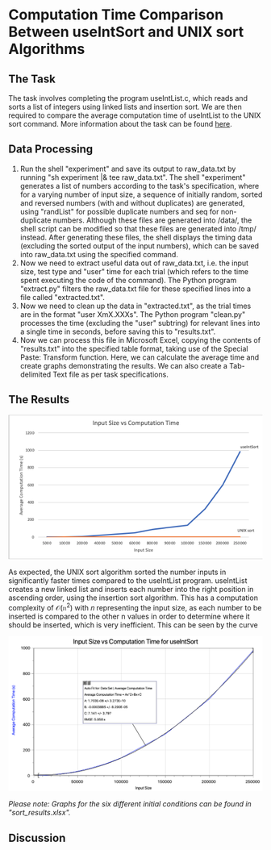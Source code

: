 # Computation Time Comparison Between useIntSort and UNIX sort Algorithms

## The Task
The task involves completing the program useIntList.c, which reads and sorts a list of integers using linked lists and insertion sort. We are then required to compare the average computation time of useIntList to the UNIX sort command.
More information about the task can be found [here](https://cgi.cse.unsw.edu.au/~cs2521/20T2/labs/week01/index.php). 

## Data Processing
1. Run the shell "experiment" and save its output to raw_data.txt by running "sh experiment |& tee raw_data.txt". The shell "experiment" generates a list of numbers according to the task's specification, where for a varying number of input size, a sequence of initially random, sorted and reversed numbers (with and without duplicates) are generated, using "randList" for possible duplicate numbers and seq for non-duplicate numbers. Although these files are generated into /data/, the shell script can be modified so that these files are generated into /tmp/ instead. After generating these files, the shell displays the timing data (excluding the sorted output of the input numbers), which can be saved into raw_data.txt using the specified command.
1. Now we need to extract useful data out of raw_data.txt, i.e. the input size, test type and "user" time for each trial (which refers to the time spent executing the code of the command). The Python program "extract.py" filters the raw_data.txt file for these specified lines into a file called "extracted.txt".
1. Now we need to clean up the data in "extracted.txt", as the trial times are in the format "user	XmX.XXXs". The Python program "clean.py" processes the time (excluding the "user" subtring) for relevant lines into a single time in seconds, before saving this to "results.txt".
1. Now we can process this file in Microsoft Excel, copying the contents of "results.txt" into the specified table format, taking use of the Special Paste: Transform function. Here, we can calculate the average time and create graphs demonstrating the results. We can also create a Tab-delimited Text file as per task specifications. 

## The Results
![Average Results](/images/average_results.png)

As expected, the UNIX sort algorithm sorted the number inputs in significantly faster times compared to the useIntList program. useIntList creates a new linked list and inserts each number into the right position in ascending order, using the insertion sort algorithm. This has a computation complexity of 𝒪(𝑛<sup>2</sup>) with 𝑛 representing the input size, as each number to be inserted is compared to the other n values in order to determine where it should be inserted, which is very inefficient. This can be seen by the curve

![Average Results](/images/useIntList_avg_results.png)

*Please note: Graphs for the six different initial conditions can be found in "sort_results.xlsx".*

## Discussion
